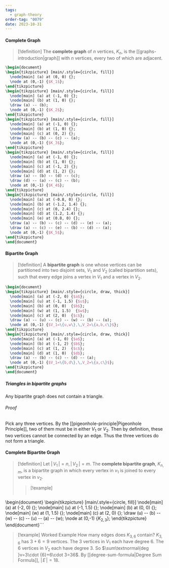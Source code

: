 ```yaml
---
tags:
  - graph-theory
order-tag: "0079"
date: 2023-10-31
---
```

#### Complete Graph
>[!definition]
>The **complete graph** of $n$ vertices, $K_{n}$, is the [[graphs-introduction|graph]] with $n$ vertices, every two of which are adjacent.

```tikz
\begin{document}
\begin{tikzpicture} [main/.style={circle, fill}]
  \node[main] (a) at (0, 0) {};
  \node at (0,-1) {$K_1$};
\end{tikzpicture}
\begin{tikzpicture} [main/.style={circle, fill}]
  \node[main] (a) at (-1, 0) {};
  \node[main] (b) at (1, 0) {};
  \draw (a) -- (b);
  \node at (0,-1) {$K_2$};
\end{tikzpicture}
\begin{tikzpicture} [main/.style={circle, fill}]
  \node[main] (a) at (-1, 0) {};
  \node[main] (b) at (1, 0) {};
  \node[main] (c) at (0, 2) {};
  \draw (a) -- (b) -- (c) -- (a);
  \node at (0,-1) {$K_3$};
\end{tikzpicture}
\begin{tikzpicture} [main/.style={circle, fill}]
  \node[main] (a) at (-1, 0) {};
  \node[main] (b) at (1, 0) {};
  \node[main] (c) at (-1, 2) {};
  \node[main] (d) at (1, 2) {};
  \draw (a) -- (b) -- (d) -- (c);
  \draw (d) -- (a) -- (c) -- (b);
  \node at (0,-1) {$K_4$};
\end{tikzpicture}
\begin{tikzpicture} [main/.style={circle, fill}]
  \node[main] (a) at (-0.8, 0) {};
  \node[main] (b) at (-1.2, 1.4) {};
  \node[main] (c) at (0, 2.4) {};
  \node[main] (d) at (1.2, 1.4) {};
  \node[main] (e) at (0.8, 0) {};
  \draw (a) -- (b) -- (c) -- (d) -- (e) -- (a);
  \draw (a) -- (c) -- (e) -- (b) -- (d) -- (a);
  \node at (0,-1) {$K_5$};
\end{tikzpicture}
\end{document}
```

#### Bipartite Graph
>[!definition]
>A **bipartite graph** is one whose vertices can be partitioned into two disjoint sets, $V_{1}$ and $V_{2}$ (called bipartition sets), such that every edge joins a vertex in $V_{1}$ and a vertex in $V_{2}$.

```tikz
\begin{document}
\begin{tikzpicture} [main/.style={circle, draw, thick}]
  \node[main] (a) at (-2, 0) {$a$};
  \node[main] (u) at (-1, 1.5) {$u$};
  \node[main] (b) at (0, 0)  {$b$};
  \node[main] (w) at (1, 1.5)  {$w$};
  \node[main] (c) at (2, 0)  {$c$};
  \draw (a) -- (u) -- (c) -- (w) -- (b) -- (u);
  \node at (0,-1) {$V_1=\{u,w\},\,V_2=\{a,b,c\}$};
\end{tikzpicture}
\begin{tikzpicture} [main/.style={circle, draw, thick}]
  \node[main] (a) at (-1, 0) {$a$};
  \node[main] (b) at (-1, 2) {$b$};
  \node[main] (c) at (1, 2)  {$c$};
  \node[main] (d) at (1, 0)  {$d$};
  \draw (a) -- (b) -- (c) -- (d) -- (a); 
  \node at (0,-1) {$V_1=\{b,d\},\,V_2=\{a,c\}$};
\end{tikzpicture}
\end{document}
```
##### Triangles in bipartite graphs
Any bipartite graph does not contain a triangle.
###### Proof
Pick any three vertices. By the [[pigeonhole-principle|Pigeonhole Principle]], two of them must be in either $V_{1}$ or $V_{2}$. Then by definition, these two vertices cannot be connected by an edge. Thus the three vertices do not form a triangle.
#### Complete Bipartite Graph
>[!definition]
>Let $|\,V_{1}\,|=n,\,|\,V_{2}\,|=m$. The **complete bipartite graph**, $K_{n,m}$, is a bipartite graph in which every vertex in $v_{1}$ is joined to every vertex in $v_{2}$.
>>[!example]
>>```tikz
\begin{document}
\begin{tikzpicture} [main/.style={circle, fill}]
  \node[main] (a) at (-2, 0) {};
  \node[main] (u) at (-1, 1.5) {};
  \node[main] (b) at (0, 0)  {};
  \node[main] (w) at (1, 1.5)  {};
  \node[main] (c) at (2, 0)  {};
  \draw (u) -- (b) -- (w) -- (c) -- (u) -- (a) -- (w);
  \node at (0,-1) {$K_{2,3}$};
\end{tikzpicture}
\end{document}```

>[!example] Worked Example
>How many edges does $K_{3,6}$ contain?
>$K_{3,6}$ has $3+6=9$ vertices.
>The $3$ vertices in $V_{1}$ each have degree $6$.
>The $6$ vertices in $V_{2}$ each have degree $3$.
>So $\sum\textnormal{deg }v=3\cdot {6}+6\cdot 3=36$.
>By [[degree-sum-formula|Degree Sum Formula]], $|\,E\,|=18$.